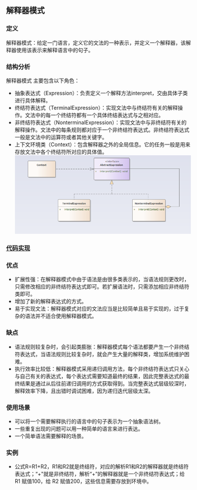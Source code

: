 ## 解释器模式

### 定义
解释器模式：给定一门语言，定义它的文法的一种表示，并定义一个解释器，该解释器使用该表示来解释语言中的句子。

### 结构分析
解释器模式 主要包含以下角色：

- 抽象表达式（Expression）：负责定义一个解释方法interpret，交由具体子类进行具体解释。
- 终结符表达式（TerminalExpression）：实现文法中与终结符有关的解释操作。文法中的每一个终结符都有一个具体终结表达式与之相对应。
- 非终结符表达式（NonterminalExpression）：实现文法中与非终结符有关的解释操作。文法中的每条规则都对应于一个非终结符表达式。非终结符表达式一般是文法中的运算符或者其他关键字。
- 上下文环境类（Context）：包含解释器之外的全局信息。它的任务一般是用来存放文法中各个终结符所对应的具体值。
![Interpreter](../../images/pattern/Interpreter.png)  

### [代码实现](../../code/interpreter)

### 优点
- 扩展性强：在解释器模式中由于语法是由很多类表示的，当语法规则更改时，只需修改相应的非终结符表达式即可。若扩展语法时，只需添加相应非终结符类即可。
- 增加了新的解释表达式的方式。
- 易于实现文法：解释器模式对应的文法应当是比较简单且易于实现的，过于复杂的语法并不适合使用解释器模式。

### 缺点
- 语法规则较复杂时，会引起类膨胀：解释器模式每个语法都要产生一个非终结符表达式，当语法规则比较复杂时，就会产生大量的解释类，增加系统维护困难。
- 执行效率比较低：解释器模式采用递归调用方法，每个非终结符表达式只关心与自己有关的表达式，每个表达式需要知道最终的结果，因此完整表达式的最终结果是通过从后往前递归调用的方式获取得到。当完整表达式层级较深时，解释效率下降，且出错时调试困难，因为递归迭代层级太深。

### 使用场景
- 可以将一个需要解释执行的语言中的句子表示为一个抽象语法树。
- 一些重复出现的问题可以用一种简单的语言来进行表达。
- 一个简单语法需要解释的场景。

### 实例
- 公式R=R1+R2，R1和R2就是终结符，对应的解析R1和R2的解释器就是终结符表达式；“+"就是非终结符，解析“+”的解释器就是一个非终结符表达式；给 R1 赋值100，给 R2 赋值200，这些信息需要存放到环境中。
